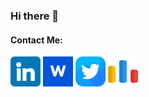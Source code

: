 ### Hi there 👋

#### Contact Me:
[<img src="https://github.com/NadinAhmed/NadinAhmed/blob/main/linkedin.png" width="48" height="48">](https://www.linkedin.com/in/nadin-ahmed-)
[<img src="https://github.com/NadinAhmed/NadinAhmed/blob/main/wuzzufpng.png" width="48" height="48">](https://wuzzuf.net/me/Nadin-Ahmed)
[<img src="https://github.com/NadinAhmed/NadinAhmed/blob/main/twitter.png" width="48" height="48">](https://twitter.com/Nadin_Ahmed_)
[<img src="https://github.com/NadinAhmed/NadinAhmed/blob/main/codeforces.png" width="48" height="48">](https://codeforces.com/profile/Nadin-Ahmed)

<!--
**NadinAhmed/NadinAhmed** is a ✨ _special_ ✨ repository because its `README.md` (this file) appears on your GitHub profile.

Here are some ideas to get you started:

- 🔭 I’m currently working on ...
- 🌱 I’m currently learning ...
- 👯 I’m looking to collaborate on ...
- 🤔 I’m looking for help with ...
- 💬 Ask me about ...
- 📫 How to reach me: ...
- 😄 Pronouns: ...
- ⚡ Fun fact: ...
-->
